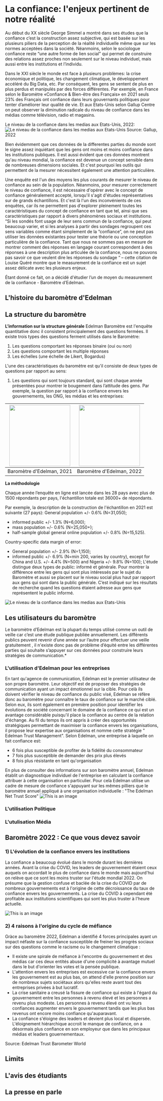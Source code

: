 # La confiance: l'enjeux pertinent de notre réalité 
Au début du XX siècle George Simmel a montré dans ses études que la confiance c’est la construction assez subjective, qui est basée sur les plusieurs piliers de la perception de la réalité individuelle même que sur les normes acceptées dans la société. Néanmoins, selon le sociologue confiance reste “une autre forme de lien social” qui permet de construire des relations assez proches non seulement sur le niveau individuel, mais aussi entre les institutions et l’individu.

Dans le XXI siècle le monde est face à plusieurs problèmes: la crise économique et politique, les changement climatique, le développement accéléré du Big Data, etc. Par conséquent, les gens se sentent de plus en plus perdus et manipulés par des forces différentes. Par exemple, en France selon le Baromètre «Confiance & Bien-être des Français» en 2021 seuls 23% des Français ont confiance dans leurs gouvernants politiques pour tenter d’améliorer leur qualité de vie. Et aux Etats-Unis selon Gallup Centre  on peut observer la diminution radicale du niveau de confiance dans les médias comme télévision, radio et magasins. 

Le niveau de la confiance dans les medias aux Etats-Unis, 2022:
![Le niveau de la confiance dans les medias aux Etats-Unis](https://raw.githubusercontent.com/MarinaD2107/Edelman-Trust-Barometer/main/Screenshot%202022-11-24%20at%2013.59.43.png)
Source: Gallup, 2022

Bien évidemment que ces données de la differentes parties du monde sont le signe assez inquiétant que les gens ont moins et moins confiance dans les institutions publiques. Il est aussi évident que ces données montrent qu'au niveau mondial, la confiance est devenue un concept sensible dans de nombreuses dimensions sociales. Et c'est pourquoi les outils qui permettent de la mesurer nécessitent également une attention particulière.  

Une enquête est l'un des moyens les plus courants de mesurer le niveau de confiance au sein de la population. Néanmoins, pour mesurer correctement le niveau de confiance, il est nécessaire d'opérer avec le concept de confiance généralement accepté, lorsqu'il s'agit d'études représentatives sur de grands échantillons. Et c'est là l'un des inconvénients de ces enquêtes, car ils ne permettent pas d'explorer pleinement toutes les caractéristiques du concept de confiance en tant que tel, ainsi que ses caractéristiques par rapport à divers phénomènes sociaux et institutions. “Si les sondés font usage de leur sens commun de la confiance, qui peut beaucoup varier, et si les analyses à partir des sondages regroupent ces sens variables comme étant simplement de la “confiance”, on ne peut pas utiliser les données existantes pour tester une théorie ou une conception particulière de la confiance. Tant que nous ne sommes pas en mesure de montrer comment des réponses en langage courant correspondent à des réponses à une description plus articulée de la confiance, nous ne pouvons pas savoir ce que veulent dire les réponses du sondage “ – cette citation de Louise Quéré montre que le measurement de la confiance est un sujet assez délicate avec les plusieurs enjeux. 

Étant donné ce fait, on a décidé d'étudier l’un de moyen du measurement de la confiance - Baromètre d’Edelman.

## L'histoire du baromètre d'Edelman 

## La structure du baromètre 
**L’information sur la structure générale**
Edelman Baromètre est l'enquête quantitative donc il consistent principalement des questions fermées. Il existe trois types des questions ferment utilisés dans le Baromètre:
1) Les questions comportant les réponses binaire (oui ou non)
2) Les questions comportant les multiple réponses 
3) Les échelles (une échelle de Likert, Bogardus) 

L'une des caractéristiques du baromètre est qu’il consiste de deux types de questions par rapport au sens:
1) Les questions qui sont toujours standard, qui sont chaque année présentées pour montrer le bougement dans l’attitude des gens. Par exemple, la question par rapport à la confiance envers  les gouvernements, les ONG, les médias et les entreprises:

<img src="https://github.com/MarinaD2107/Edelman-Trust-Barometer/blob/main/Screenshot%202022-11-24%20at%2019.18.53.png?raw=true" height="200" />  | <img src="https://github.com/MarinaD2107/Edelman-Trust-Barometer/blob/main/Screenshot%202022-11-24%20at%2019.18.53.png?raw=true" height="200" />
:-------------------------:|:-------------------------:
Baromètre d'Edelman, 2021 | Baromètre d'Edelman, 2022

**La méthodologie**

Chaque année l’enquête en ligne est lancée dans les 28 pays avec plus de 1500 répondants per pays, l'échantillon totale est 36000+ de répondants. 

Par exemple, la description de la construction de l'échantillon en 2021 est suivante (27 pays):
General population +/- 0.6% (N=31,050); 
+ informed public +/- 1.3% (N=6,000); 
+ mass population +/- 0.6% (N=25,050+); 
+ half-sample global general online population +/- 0.8% (N=15,525). 

Country-specific data margin of error: 
+ General population +/- 2.9% (N=1,150); 
+ informed public +/- 6.9% (N=min 200, varies by country), except for China and U.S. +/- 4.4% (N=500) and Nigeria +/- 9.8% (N=100);
L'étude distingue deux types de public: informé et générale. Pour montrer la différence entre les gens qui sont plus intéressés par le sujet du Baromètre et aussi se placent sur le niveau social plus haut par rapport aux gens qui sont dans la public générale. C’est indiqué sur les résultats de recherche quand les questions étaient adresse aux gens que représentent le public informé.

![Le niveau de la confiance dans les medias aux Etats-Unis]()



## Les utilisateurs du baromètre
Le baromètre d’Edelman est la plupart du temps utilisé comme un outil de veille car c’est une étude publique publiée annuellement. Les différents publics peuvent revenir d’une année sur l’autre pour effectuer une veille gratuitement , il n'existe donc pas de problème d’équité entre les différentes parties qui souhaite s’appuyer sur ces données pour construire leurs stratégies de communication.*
### L'utilisation d'Edelman pour les entreprises
En tant qu'agence de communication, Edelman est le premier utilisateur de son propre baromètre. Leur objectif est de proposer des stratégies de communication ayant un impact émotionnel sur la cible. Pour celà ils doivent vérifier le niveau de confiance du public visé, Edelman se réfère donc au baromètre pour connaître le taux de confiance sur le marché ciblé. Selon eux, ils sont également en première position pour identifier les évolutions de société concernant le domaine de la confiance ce qui est un avantage considérable puisqu'il place la confiance au centre de la relation d'échange. 
Au fil du temps ils ont appris à créer des opportunités stratégiques  permettant de maximiser la confiance envers les organisations, il propose leur expertise aux organisations et nomme cette stratégie " Edelman Trust Management". 
Selon Edelman, une entreprise  à laquelle on fait confiance est: 
+ 6 fois plus susceptible de profiter de la fidélité du consommateur
+ 7 fois plus susceptible de demander des prix plus élevés 
+ 8 fois plus résistante en tant qu'organisation

En plus de consulter des informations sur son baromètre annuel, Edelman établit un diagnostique individuel de l'entreprise en calculant la confiance attribuer à cette organisation en particulier. Pour cela Edelman utilise un cadre de mesure de confiance s'appuyant sur les mêmes pilliers que le baromètre annuel appliqué à une organisation individuelle : "The Edelman Net Trust Score"
![This is an image](https://github.com/MarinaD2107/Edelman-Trust-Barometer/blob/main/Edelman%20Net%20Trust%20Score.png?raw=true)
### L'utilisation Politique
### L'utulisation Média 
## Baromètre 2022 : Ce que vous devez savoir
### 1) L'évolution de la confiance envers les institutions  
La confiance a beaucoup évolué dans le monde durant les dernières années. Avant la crise du COVID, les leaders de gouvernement étaient ceux auquels on accordait le plus de confiance dans le monde mais aujourd'hui on relève que ce sont les moins truster sur l'étude mondial 2022. On présume que la gestion confuse et baclée de la crise du COVID par de nombreux gouvernements est à l'origine de cette décroissance du taux de confiance envers les gouvernements. 
La crise du COVID à cependant été profitable aux institutions scientifiques qui sont les plus truster à l'heure actuelle. 

![This is an image](https://github.com/MarinaD2107/Edelman-Trust-Barometer/blob/main/Societal%20Leaders%20not%20trusted.png)

### 2) 4 raisons à l'origine du cycle de méfiance 
Gràce au baromètre 2022, Edelman a identifié 4 forces principales ayant un impact néfaste sur la confiance susceptible de freiner les progrès sociaux sur des questions comme le racisme ou le changement climatique : 
+ Il existe une spirale de méfiance à l'encontre du gouvernement et des médias car ces deux entités abuse d'une complicité à avantage mutuel dans le but d'orienter les votes et la pensée publique.
+ L'attention envers les entreprises est excessive car la confiance envers les gouvernement est au plus bas, on attend d'elle prenne position sur de nombreux sujets sociétaux alors qu'elles reste avant tout des entreprises privées à but lucratif.
+ La crise sanitaire a creusé la fissure de confiance qui existe à l'égard du gouvernement entre les personnes à revenu élevé et les personnes a revenu plus modeste. Les personnes à revenu élevé ont vu leurs confiances augmenter envers le gouvernement tandis que les plus bas revenus ont encore moins confiance qu'auparavant. 
+ La confiance s'éloigne des leaders et devient plus local et dispersée. L'éloignement hiérarchique accroit le manque de confiance, on a désormais plus confiance en son employeur que dans les principaux médias et leaders gouernementaux. 

Source: Edelman Trust Barometer World
## Limits 
## L'avis des étudiants
## La presse en parle
